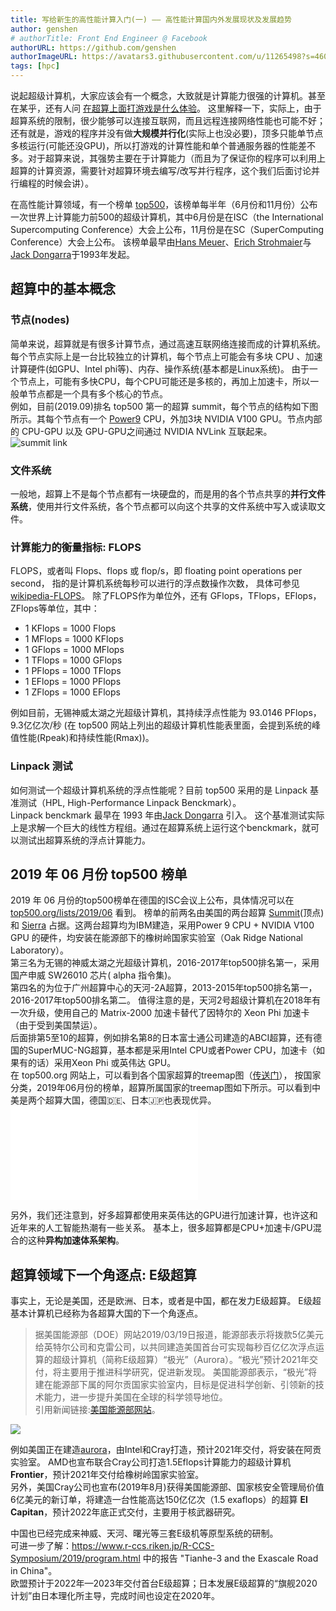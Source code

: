 ```yaml
---
title: 写给新生的高性能计算入门(一) —— 高性能计算国内外发展现状及发展趋势
author: genshen
# authorTitle: Front End Engineer @ Facebook
authorURL: https://github.com/genshen
authorImageURL: https://avatars3.githubusercontent.com/u/11265498?s=460&v=4
tags: [hpc]
---
```


说起超级计算机，大家应该会有一个概念，大致就是计算能力很强的计算机。甚至在某乎，还有人问 [在超算上面打游戏是什么体验](https://www.zhihu.com/question/23475913)。
这里解释一下，实际上，由于超算系统的限制，很少能够可以连接互联网，而且远程连接网络性能也可能不好；
还有就是，游戏的程序并没有做**大规模并行化**(实际上也没必要)，顶多只能单节点多核运行(可能还没GPU)，所以打游戏的计算性能和单个普通服务器的性能差不多。对于超算来说，其强势主要在于计算能力（而且为了保证你的程序可以利用上超算的计算资源，需要针对超算环境去编写/改写并行程序，这个我们后面讨论并行编程的时候会讲）。

在高性能计算领域，有一个榜单 [top500](https://top500.org)，该榜单每半年（6月份和11月份）公布一次世界上计算能力前500的超级计算机，其中6月份是在ISC（the International Supercomputing Conference）大会上公布，11月份是在SC（SuperComputing Conference）大会上公布。
该榜单最早由[Hans Meuer](https://www.top500.org/project/authors/hans-werner-meuer/)、[Erich Strohmaier](https://www.top500.org/project/authors/erich-strohmaier/)与[Jack Dongarra](https://www.top500.org/project/authors/jack-dongarra/)于1993年发起。

## 超算中的基本概念
### 节点(nodes)  
简单来说，超算就是有很多计算节点，通过高速互联网络连接而成的计算机系统。每个节点实际上是一台比较独立的计算机，每个节点上可能会有多块 CPU 、加速计算硬件(如GPU、Intel phi等)、内存、操作系统(基本都是Linux系统)。
由于一个节点上，可能有多快CPU，每个CPU可能还是多核的，再加上加速卡，所以一般单节点都是一个具有多个核心的节点。  
例如，目前(2019.09)排名 top500 第一的超算 summit，每个节点的结构如下图所示。其每个节点有一个 [Power9](https://en.wikipedia.org/wiki/POWER9) CPU，外加3块 NVIDIA V100 GPU。节点内部的 CPU-GPU 以及 GPU-GPU之间通过 NVIDIA NVLink 互联起来。  
![summit link](https://www.olcf.ornl.gov/wp-content/uploads/2017/11/NVLink2.png)
### 文件系统  
一般地，超算上不是每个节点都有一块硬盘的，而是用的各个节点共享的**并行文件系统**，使用并行文件系统，各个节点都可以向这个共享的文件系统中写入或读取文件。
### 计算能力的衡量指标: FLOPS 
FLOPS，或者叫 Flops、flops 或 flop/s，即 floating point operations per second， 指的是计算机系统每秒可以进行的浮点数操作次数，
具体可参见 [wikipedia-FLOPS]( https://en.wikipedia.org/wiki/FLOPS)。
除了FLOPS作为单位外，还有 GFlops，TFlops，EFlops，ZFlops等单位，其中：
- 1 KFlops = 1000 Flops
- 1 MFlops = 1000 KFlops
- 1 GFlops = 1000 MFlops
- 1 TFlops = 1000 GFlops
- 1 PFlops = 1000 TFlops
- 1 EFlops = 1000 PFlops
- 1 ZFlops = 1000 EFlops

例如目前，无锡神威太湖之光超级计算机，其持续浮点性能为 93.0146 PFlops，9.3亿亿次/秒
(在 top500 网站上列出的超级计算机性能表里面，会提到系统的峰值性能(Rpeak)和持续性能(Rmax))。

<!--truncate-->
### Linpack 测试
如何测试一个超级计算机系统的浮点性能呢？目前 top500 采用的是 Linpack 基准测试（HPL, High-Performance Linpack Benckmark）。  
Linpack benckmark 最早在 1993 年由[Jack Dongarra](https://www.top500.org/project/authors/jack-dongarra/) 引入。
这个基准测试实际上是求解一个巨大的线性方程组。通过在超算系统上运行这个benckmark，就可以测试出超算系统的浮点计算能力。  

## 2019 年 06 月份 top500 榜单
2019 年 06 月份的top500榜单在德国的ISC会议上公布，具体情况可以在 [top500.org/lists/2019/06](https://www.top500.org/lists/2019/06/) 看到。
榜单的前两名由美国的两台超算 [Summit](https://www.olcf.ornl.gov/summit/)(顶点) 和 [Sierra](https://computing.llnl.gov/computers/sierra) 占据。这两台超算均为IBM建造，采用Power 9 CPU + NVIDIA V100 GPU 的硬件，均安装在能源部下的橡树岭国家实验室（Oak Ridge National Laboratory）。  
第三名为无锡的神威太湖之光超级计算机，2016-2017年top500排名第一，采用国产申威 SW26010 芯片( alpha 指令集)。  
第四名的为位于广州超算中心的天河-2A超算，2013-2015年top500排名第一，2016-2017年top500排名第二。
值得注意的是，天河2号超级计算机在2018年有一次升级，使用自己的 Matrix-2000 加速卡替代了因特尔的 Xeon Phi 加速卡（由于受到美国禁运）。  
后面排第5至10的超算，例如排名第8的日本富士通公司建造的ABCI超算，还有德国的SuperMUC-NG超算，基本都是采用Intel CPU或者Power CPU，加速卡（如果有的话）采用Xeon Phi 或英伟达 GPU。  
在 top500.org 网站上，可以看到各个国家超算的treemap图（[传送门](https://www.top500.org/statistics/treemaps/)），
按国家分类，2019年06月份的榜单，超算所属国家的treemap图如下所示。可以看到中美是两个超算大国，德国🇩🇪、日本🇯🇵也表现优异。  
![supercomputer-country-1906](/img/blog/intro-hpc-1/supercomputer-country-1906.pdf)  

另外，我们还注意到，好多超算都使用来英伟达的GPU进行加速计算，也许这和近年来的人工智能热潮有一些关系。
基本上，很多超算都是CPU+加速卡/GPU混合的这种**异构加速体系架构**。

## 超算领域下一个角逐点: E级超算
事实上，无论是美国，还是欧洲、日本，或者是中国，都在发力E级超算。
E级超基本计算机已经称为各超算大国的下一个角逐点。

> 据美国能源部（DOE）网站2019/03/19日报道，能源部表示将拨款5亿美元给英特尔公司和克雷公司，以共同建造美国首台可实现每秒百亿亿次浮点运算的超级计算机（简称E级超算）“极光”（Aurora）。“极光”预计2021年交付，将主要用于推进科学研究，促进新发现。
> 美国能源部表示，“极光”将建在能源部下属的阿尔贡国家实验室内，目标是促进科学创新、引领新的技术能力，进一步提升美国在全球的科学领导地位。  
> 引用新闻链接:[美国能源部网站](https://www.energy.gov/articles/us-department-energy-and-intel-build-first-exascale-supercomputer)。

![](/img/blog/intro-hpc-1/aurora-system.png)

例如美国正在建造[aurora](https://aurora.alcf.anl.gov)，由Intel和Cray打造，预计2021年交付，将安装在阿贡实验室。
AMD也宣布联合Cray公司打造1.5Eflops计算能力的超级计算机**Frontier**，预计2021年交付给橡树岭国家实验室。  
另外，美国Cray公司也宣布(2019年8月)获得美国能源部、国家核安全管理局价值6亿美元的新订单，将建造一台性能高达150亿亿次（1.5 exaflops）的超算 **El Capitan**，预计2022年底正式交付，主要用于核武器研究。  

中国也已经完成来神威、天河、曙光等三套E级机等原型系统的研制。  
可进一步了解：https://www.r-ccs.riken.jp/R-CCS-Symposium/2019/program.html 中的报告 "Tianhe-3 and the Exascale Road in China"。  
欧盟预计于2022年—2023年交付首台E级超算；日本发展E级超算的“旗舰2020计划”由日本理化所主导，完成时间也设定在2020年。
